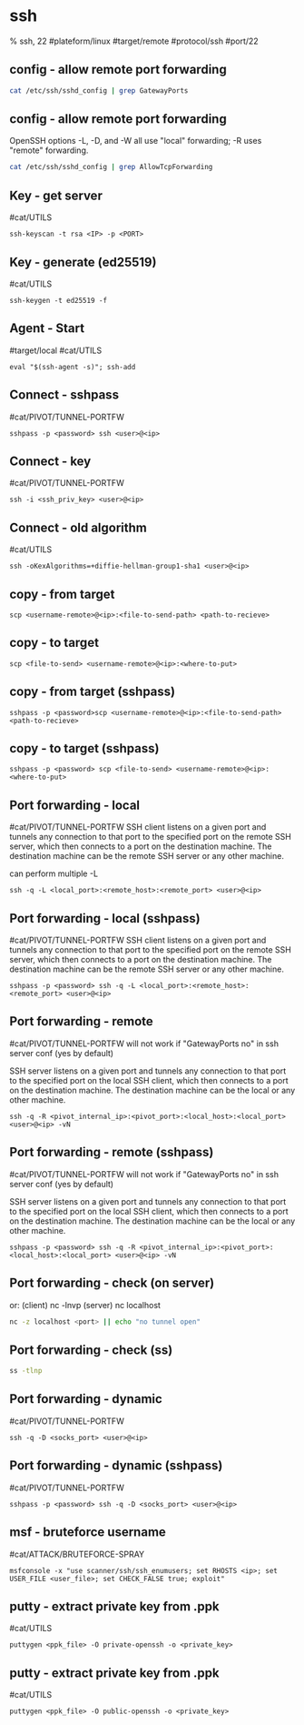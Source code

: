 # ssh

% ssh, 22
#plateform/linux  #target/remote  #protocol/ssh #port/22


## config - allow remote port forwarding
```bash
cat /etc/ssh/sshd_config | grep GatewayPorts
```

## config - allow remote port forwarding
OpenSSH options -L, -D, and -W all use "local" forwarding; -R uses "remote" forwarding.
```bash
cat /etc/ssh/sshd_config | grep AllowTcpForwarding
```

## Key - get server
#cat/UTILS 
```
ssh-keyscan -t rsa <IP> -p <PORT>
```

## Key - generate (ed25519)
#cat/UTILS 
```
ssh-keygen -t ed25519 -f 
```

## Agent - Start
#target/local #cat/UTILS 
```
eval "$(ssh-agent -s)"; ssh-add
```

## Connect - sshpass 
#cat/PIVOT/TUNNEL-PORTFW 
```
sshpass -p <password> ssh <user>@<ip>
```

## Connect - key 
#cat/PIVOT/TUNNEL-PORTFW 
```
ssh -i <ssh_priv_key> <user>@<ip>
```

## Connect - old algorithm
#cat/UTILS 
```
ssh -oKexAlgorithms=+diffie-hellman-group1-sha1 <user>@<ip>
```

## copy - from target
```
scp <username-remote>@<ip>:<file-to-send-path> <path-to-recieve> 
```

## copy - to target
```
scp <file-to-send> <username-remote>@<ip>:<where-to-put>
```


## copy - from target (sshpass)
```
sshpass -p <password>scp <username-remote>@<ip>:<file-to-send-path> <path-to-recieve> 
```

## copy - to target (sshpass)
```
sshpass -p <password> scp <file-to-send> <username-remote>@<ip>:<where-to-put>
```

## Port forwarding - local 
#cat/PIVOT/TUNNEL-PORTFW 
SSH client listens on a given port and tunnels any connection to that port to the specified port on the remote SSH server, which then connects to a port on the destination machine. The destination machine can be the remote SSH server or any other machine.

can perform multiple -L

```
ssh -q -L <local_port>:<remote_host>:<remote_port> <user>@<ip>
```

## Port forwarding - local (sshpass)
#cat/PIVOT/TUNNEL-PORTFW 
SSH client listens on a given port and tunnels any connection to that port to the specified port on the remote SSH server, which then connects to a port on the destination machine. The destination machine can be the remote SSH server or any other machine.
```
sshpass -p <password> ssh -q -L <local_port>:<remote_host>:<remote_port> <user>@<ip>
```

## Port forwarding - remote  
#cat/PIVOT/TUNNEL-PORTFW 
will not work if  "GatewayPorts no" in ssh server conf (yes by default)

SSH server listens on a given port and tunnels any connection to that port to the specified port on the local SSH client, which then connects to a port on the destination machine. The destination machine can be the local or any other machine.

```
ssh -q -R <pivot_internal_ip>:<pivot_port>:<local_host>:<local_port> <user>@<ip> -vN
```

## Port forwarding - remote (sshpass)
#cat/PIVOT/TUNNEL-PORTFW 
will not work if  "GatewayPorts no" in ssh server conf (yes by default)

SSH server listens on a given port and tunnels any connection to that port to the specified port on the local SSH client, which then connects to a port on the destination machine. The destination machine can be the local or any other machine.

```
sshpass -p <password> ssh -q -R <pivot_internal_ip>:<pivot_port>:<local_host>:<local_port> <user>@<ip> -vN
```

## Port forwarding - check (on server)
or:
(client) nc -lnvp <port>
(server) nc localhost <port>
```bash
nc -z localhost <port> || echo "no tunnel open"
``` 


## Port forwarding - check (ss)
```bash
ss -tlnp
``` 

## Port forwarding - dynamic
#cat/PIVOT/TUNNEL-PORTFW 
```
ssh -q -D <socks_port> <user>@<ip>
```

## Port forwarding - dynamic (sshpass) 
#cat/PIVOT/TUNNEL-PORTFW 
```
sshpass -p <password> ssh -q -D <socks_port> <user>@<ip>
```


## msf - bruteforce username
#cat/ATTACK/BRUTEFORCE-SPRAY 
```
msfconsole -x "use scanner/ssh/ssh_enumusers; set RHOSTS <ip>; set USER_FILE <user_file>; set CHECK_FALSE true; exploit"
```



## putty - extract private key from .ppk
#cat/UTILS 
```
puttygen <ppk_file> -O private-openssh -o <private_key>
```

## putty - extract private key from .ppk
#cat/UTILS 
```
puttygen <ppk_file> -O public-openssh -o <private_key>
```
